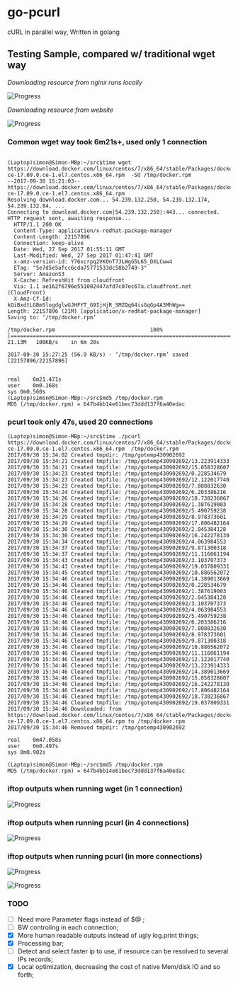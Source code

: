 # go-pcurl
cURL in parallel way, Written in golang

## Testing Sample, compared w/ traditional wget way

*Downloading resource from nginx runs locally*

![Progress](https://github.com/thimoonxy/go-pcurl/blob/master/misc/bar1.gif)

*Downloading resource from website*

![Progress](https://github.com/thimoonxy/go-pcurl/blob/master/misc/bar2.gif)

### Common wget way took 6m21s+, used only 1 connection

```

(Laptop)simon@Simon-MBp:~/src$time wget https://download.docker.com/linux/centos/7/x86_64/stable/Packages/docker-ce-17.09.0.ce-1.el7.centos.x86_64.rpm  -SO /tmp/docker.rpm
--2017-09-30 15:21:03--  https://download.docker.com/linux/centos/7/x86_64/stable/Packages/docker-ce-17.09.0.ce-1.el7.centos.x86_64.rpm
Resolving download.docker.com... 54.239.132.250, 54.239.132.174, 54.239.132.84, ...
Connecting to download.docker.com|54.239.132.250|:443... connected.
HTTP request sent, awaiting response...
  HTTP/1.1 200 OK
  Content-Type: application/x-redhat-package-manager
  Content-Length: 22157896
  Connection: keep-alive
  Date: Wed, 27 Sep 2017 01:55:11 GMT
  Last-Modified: Wed, 27 Sep 2017 01:47:41 GMT
  x-amz-version-id: Y76xcrpq2VKOnT7JLWgG5L65_DXLCww4
  ETag: "5e7d5e5afcc6cda75771533dc58b2749-3"
  Server: AmazonS3
  X-Cache: RefreshHit from cloudfront
  Via: 1.1 ae162f6796e551002447afd7c07ec67a.cloudfront.net (CloudFront)
  X-Amz-Cf-Id: kQiBxdtLGBmSlogdglwGJHFYT_G9IjHjR_SMZQq64isGqGp4A3MhWg==
Length: 22157896 (21M) [application/x-redhat-package-manager]
Saving to: ‘/tmp/docker.rpm’

/tmp/docker.rpm                              100%[=============================================================================================>]  21.13M   100KB/s    in 6m 20s

2017-09-30 15:27:25 (56.9 KB/s) - ‘/tmp/docker.rpm’ saved [22157896/22157896]


real	6m21.471s
user	0m0.168s
sys	0m0.560s
(Laptop)simon@Simon-MBp:~/src$md5 /tmp/docker.rpm
MD5 (/tmp/docker.rpm) = 647b4bb14e61bec73ddd137f6a40edac

```

### pcurl took only 47s,  used 20 connections

```
(Laptop)simon@Simon-MBp:~/src$time ./pcurl https://download.docker.com/linux/centos/7/x86_64/stable/Packages/docker-ce-17.09.0.ce-1.el7.centos.x86_64.rpm  /tmp/docker.rpm
2017/09/30 15:34:02 Created tmpdir: /tmp/gotemp430902692
2017/09/30 15:34:21 Created tmpfile: /tmp/gotemp430902692/13.223914333
2017/09/30 15:34:21 Created tmpfile: /tmp/gotemp430902692/15.058328607
2017/09/30 15:34:23 Created tmpfile: /tmp/gotemp430902692/0.228534679
2017/09/30 15:34:23 Created tmpfile: /tmp/gotemp430902692/12.122017740
2017/09/30 15:34:23 Created tmpfile: /tmp/gotemp430902692/7.808832630
2017/09/30 15:34:24 Created tmpfile: /tmp/gotemp430902692/6.203386216
2017/09/30 15:34:26 Created tmpfile: /tmp/gotemp430902692/18.738236867
2017/09/30 15:34:28 Created tmpfile: /tmp/gotemp430902692/1.387619003
2017/09/30 15:34:28 Created tmpfile: /tmp/gotemp430902692/5.490759238
2017/09/30 15:34:29 Created tmpfile: /tmp/gotemp430902692/8.978373601
2017/09/30 15:34:29 Created tmpfile: /tmp/gotemp430902692/17.806482164
2017/09/30 15:34:30 Created tmpfile: /tmp/gotemp430902692/2.045384128
2017/09/30 15:34:30 Created tmpfile: /tmp/gotemp430902692/16.242278130
2017/09/30 15:34:34 Created tmpfile: /tmp/gotemp430902692/4.063984553
2017/09/30 15:34:37 Created tmpfile: /tmp/gotemp430902692/9.871300318
2017/09/30 15:34:37 Created tmpfile: /tmp/gotemp430902692/11.116061194
2017/09/30 15:34:43 Created tmpfile: /tmp/gotemp430902692/3.103707373
2017/09/30 15:34:43 Created tmpfile: /tmp/gotemp430902692/19.037809331
2017/09/30 15:34:45 Created tmpfile: /tmp/gotemp430902692/10.886562072
2017/09/30 15:34:46 Created tmpfile: /tmp/gotemp430902692/14.389013669
2017/09/30 15:34:46 Cleaned tmpfile: /tmp/gotemp430902692/0.228534679
2017/09/30 15:34:46 Cleaned tmpfile: /tmp/gotemp430902692/1.387619003
2017/09/30 15:34:46 Cleaned tmpfile: /tmp/gotemp430902692/2.045384128
2017/09/30 15:34:46 Cleaned tmpfile: /tmp/gotemp430902692/3.103707373
2017/09/30 15:34:46 Cleaned tmpfile: /tmp/gotemp430902692/4.063984553
2017/09/30 15:34:46 Cleaned tmpfile: /tmp/gotemp430902692/5.490759238
2017/09/30 15:34:46 Cleaned tmpfile: /tmp/gotemp430902692/6.203386216
2017/09/30 15:34:46 Cleaned tmpfile: /tmp/gotemp430902692/7.808832630
2017/09/30 15:34:46 Cleaned tmpfile: /tmp/gotemp430902692/8.978373601
2017/09/30 15:34:46 Cleaned tmpfile: /tmp/gotemp430902692/9.871300318
2017/09/30 15:34:46 Cleaned tmpfile: /tmp/gotemp430902692/10.886562072
2017/09/30 15:34:46 Cleaned tmpfile: /tmp/gotemp430902692/11.116061194
2017/09/30 15:34:46 Cleaned tmpfile: /tmp/gotemp430902692/12.122017740
2017/09/30 15:34:46 Cleaned tmpfile: /tmp/gotemp430902692/13.223914333
2017/09/30 15:34:46 Cleaned tmpfile: /tmp/gotemp430902692/14.389013669
2017/09/30 15:34:46 Cleaned tmpfile: /tmp/gotemp430902692/15.058328607
2017/09/30 15:34:46 Cleaned tmpfile: /tmp/gotemp430902692/16.242278130
2017/09/30 15:34:46 Cleaned tmpfile: /tmp/gotemp430902692/17.806482164
2017/09/30 15:34:46 Cleaned tmpfile: /tmp/gotemp430902692/18.738236867
2017/09/30 15:34:46 Cleaned tmpfile: /tmp/gotemp430902692/19.037809331
2017/09/30 15:34:46 Downloaded: from https://download.docker.com/linux/centos/7/x86_64/stable/Packages/docker-ce-17.09.0.ce-1.el7.centos.x86_64.rpm to /tmp/docker.rpm
2017/09/30 15:34:46 Removed tmpdir: /tmp/gotemp430902692

real	0m47.058s
user	0m0.497s
sys	0m0.902s

(Laptop)simon@Simon-MBp:~/src$md5 /tmp/docker.rpm
MD5 (/tmp/docker.rpm) = 647b4bb14e61bec73ddd137f6a40edac
```

### iftop outputs when running wget (in 1 connection)

![Progress](https://github.com/thimoonxy/go-pcurl/blob/master/misc/img2.png)

### iftop outputs when running pcurl (in 4 connections)

![Progress](https://github.com/thimoonxy/go-pcurl/blob/master/misc/img1.png)

### iftop outputs when running pcurl (in more connections)

![Progress](https://github.com/thimoonxy/go-pcurl/blob/master/misc/img3.png)

![Progress](https://github.com/thimoonxy/go-pcurl/blob/master/misc/img4.png)


### TODO

- [ ] Need more Parameter flags instead of $@ ;
- [ ] BW controling in each connection;
- [x] More human readable outputs instead of ugly log.print things;
- [x] Processing bar;
- [ ] Detect and select faster ip to use, if resource can be resolved to several IPs records;
- [x] Local optimization, decreasing the cost of native Mem/disk IO and so forth; 